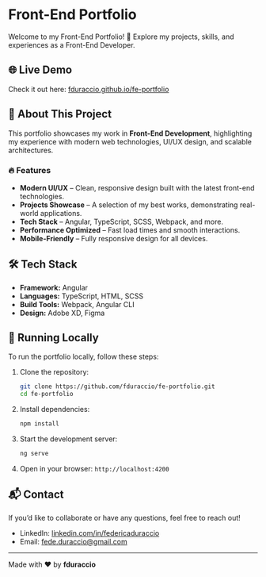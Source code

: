 # Front-End Portfolio

Welcome to my Front-End Portfolio! 🚀 Explore my projects, skills, and experiences as a Front-End Developer.

## 🌐 Live Demo
Check it out here: [fduraccio.github.io/fe-portfolio](https://fduraccio.github.io/fe-portfolio/)

## 📌 About This Project
This portfolio showcases my work in **Front-End Development**, highlighting my experience with modern web technologies, UI/UX design, and scalable architectures.

### 🔥 Features
- **Modern UI/UX** – Clean, responsive design built with the latest front-end technologies.
- **Projects Showcase** – A selection of my best works, demonstrating real-world applications.
- **Tech Stack** – Angular, TypeScript, SCSS, Webpack, and more.
- **Performance Optimized** – Fast load times and smooth interactions.
- **Mobile-Friendly** – Fully responsive design for all devices.

## 🛠️ Tech Stack
- **Framework:** Angular
- **Languages:** TypeScript, HTML, SCSS
- **Build Tools:** Webpack, Angular CLI
- **Design:** Adobe XD, Figma

## 🚀 Running Locally
To run the portfolio locally, follow these steps:

1. Clone the repository:
   ```bash
   git clone https://github.com/fduraccio/fe-portfolio.git
   cd fe-portfolio
   ```

2. Install dependencies:
   ```bash
   npm install
   ```

3. Start the development server:
   ```bash
   ng serve
   ```

4. Open in your browser: `http://localhost:4200`

## 📬 Contact
If you’d like to collaborate or have any questions, feel free to reach out!

- LinkedIn: [linkedin.com/in/federicaduraccio](https://www.linkedin.com/in/federicaduraccio)
- Email: [fede.duraccio@gmail.com](mailto:fede.duraccio@gmail.com)

---
Made with ❤️ by **fduraccio**

